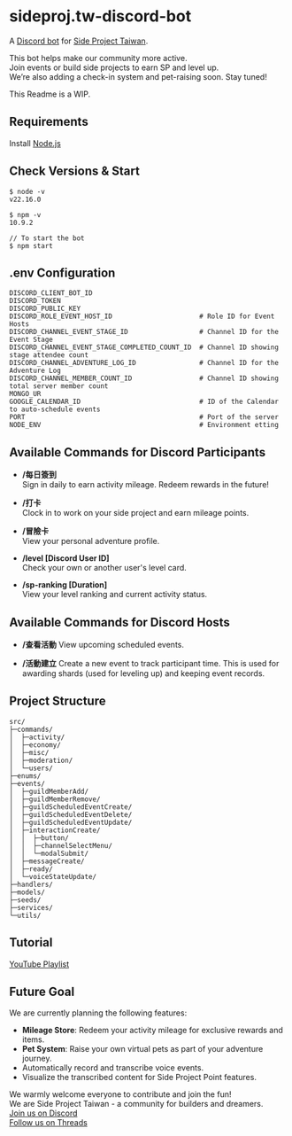 # sideproj.tw-discord-bot

A [Discord bot](https://discord.com/developers/docs/intro) for [Side Project Taiwan](https://discord.gg/uERn8yW2xh).

This bot helps make our community more active.  
Join events or build side projects to earn SP and level up.  
We’re also adding a check-in system and pet-raising soon. Stay tuned!  

This Readme is a WIP.

## Requirements

Install [Node.js](https://nodejs.org/zh-tw)

## Check Versions & Start

```
$ node -v
v22.16.0

$ npm -v
10.9.2

// To start the bot
$ npm start
```

## .env Configuration

```env
DISCORD_CLIENT_BOT_ID
DISCORD_TOKEN
DISCORD_PUBLIC_KEY
DISCORD_ROLE_EVENT_HOST_ID                      # Role ID for Event Hosts
DISCORD_CHANNEL_EVENT_STAGE_ID                  # Channel ID for the Event Stage
DISCORD_CHANNEL_EVENT_STAGE_COMPLETED_COUNT_ID  # Channel ID showing stage attendee count
DISCORD_CHANNEL_ADVENTURE_LOG_ID                # Channel ID for the Adventure Log
DISCORD_CHANNEL_MEMBER_COUNT_ID                 # Channel ID showing total server member count
MONGO_UR
GOOGLE_CALENDAR_ID                              # ID of the Calendar to auto-schedule events
PORT                                            # Port of the server
NODE_ENV                                        # Environment etting
```

## Available Commands for Discord Participants

- **/每日簽到**  
  Sign in daily to earn activity mileage. Redeem rewards in the future!

- **/打卡**  
  Clock in to work on your side project and earn mileage points.

- **/冒險卡**  
  View your personal adventure profile.

- **/level [Discord User ID]**  
  Check your own or another user's level card.

- **/sp-ranking [Duration]**  
  View your level ranking and current activity status.


## Available Commands for Discord Hosts

- **/查看活動**
  View upcoming scheduled events.

- **/活動建立**
  Create a new event to track participant time.
  This is used for awarding shards (used for leveling up) and keeping event records.


## Project Structure

```tree
src/
├─commands/
│  ├─activity/
│  ├─economy/
│  ├─misc/
│  ├─moderation/
│  └─users/
├─enums/
├─events/
│  ├─guildMemberAdd/
│  ├─guildMemberRemove/
│  ├─guildScheduledEventCreate/
│  ├─guildScheduledEventDelete/
│  ├─guildScheduledEventUpdate/
│  ├─interactionCreate/
│  │  ├─button/
│  │  ├─channelSelectMenu/
│  │  └─modalSubmit/
│  ├─messageCreate/
│  ├─ready/
│  └─voiceStateUpdate/
├─handlers/
├─models/
├─seeds/
├─services/
└─utils/
```

## Tutorial

[YouTube Playlist](https://www.youtube.com/watch?v=B7_77HK0fnY&list=PLpmb-7WxPhe0ZVpH9pxT5MtC4heqej8Es&index=9)

## Future Goal

We are currently planning the following features:

- **Mileage Store**: Redeem your activity mileage for exclusive rewards and items.
- **Pet System**: Raise your own virtual pets as part of your adventure journey.
- Automatically record and transcribe voice events.
- Visualize the transcribed content for Side Project Point features.


We warmly welcome everyone to contribute and join the fun!  
We are Side Project Taiwan - a community for builders and dreamers.  
[Join us on Discord](https://discord.gg/uERn8yW2xh)  
[Follow us on Threads](https://www.threads.com/@sideprojecttaiwan?igshid=NTc4MTIwNjQ2YQ==)  